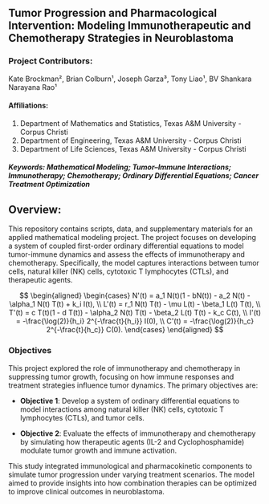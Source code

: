## Tumor Progression and Pharmacological Intervention: Modeling Immunotherapeutic and Chemotherapy Strategies in Neuroblastoma

### Project Contributors:  
Kate Brockman², Brian Colburn¹, Joseph Garza³, Tony Liao¹, BV Shankara Narayana Rao¹

#### Affiliations:
1. Department of Mathematics and Statistics, Texas A&M University - Corpus Christi  
3. Department of Engineering, Texas A&M University - Corpus Christi
2. Department of Life Sciences, Texas A&M University - Corpus Christi

##### **Keywords**: Mathematical Modeling; Tumor–Immune Interactions; Immunotherapy; Chemotherapy; Ordinary Differential Equations; Cancer Treatment Optimization

## Overview:
This repository contains scripts, data, and supplementary materials for an applied mathematical modeling project. The project focuses on developing a system of coupled first-order ordinary differential equations to model tumor-immune dynamics and assess the effects of immunotherapy and chemotherapy. Specifically, the model captures interactions between tumor cells, natural killer (NK) cells, cytotoxic T lymphocytes (CTLs), and therapeutic agents.

$$
\begin{aligned}
\begin{cases}
N'(t) = a_1 N(t)(1 - bN(t)) - a_2 N(t) - \alpha_1 N(t) T(t) + k_i I(t), \\
L'(t) = r_1 N(t) T(t) - \mu L(t) - \beta_1 L(t) T(t), \\
T'(t) = c T(t)(1 - d T(t)) - \alpha_2 N(t) T(t) - \beta_2 L(t) T(t) - k_c C(t), \\
I'(t) = -\frac{\log(2)}{h_i} 2^{-\frac{t}{h_i}} I(0), \\
C'(t) = -\frac{\log(2)}{h_c} 2^{-\frac{t}{h_c}} C(0).
\end{cases}
\end{aligned}
$$

### Objectives

This project explored the role of immunotherapy and chemotherapy in suppressing tumor growth, focusing on how immune responses and treatment strategies influence tumor dynamics. The primary objectives are:

- **Objective 1**: Develop a system of ordinary differential equations to model interactions among natural killer (NK) cells, cytotoxic T lymphocytes (CTLs), and tumor cells.

- **Objective 2**: Evaluate the effects of immunotherapy and chemotherapy by simulating how therapeutic agents (IL-2 and Cyclophosphamide) modulate tumor growth and immune activation.

This study integrated immunological and pharmacokinetic components to simulate tumor progression under varying treatment scenarios. The model aimed to provide insights into how combination therapies can be optimized to improve clinical outcomes in neuroblastoma.
